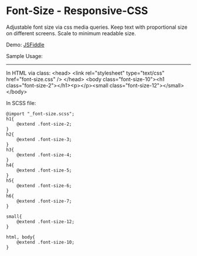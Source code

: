 Font-Size - Responsive-CSS
==========================

Adjustable font size via css media queries. Keep text with proportional size on different screens. Scale to minimum readable size.

Demo: [JSFiddle][1]


  [1]: http://fiddle.jshell.net/dgJaK/show/
  
  

Sample Usage:


----------
In HTML via class:
    &lt;head&gt;
        &lt;link rel="stylesheet" type="text/css" href="font-size.css" /&gt;
    &lt;/head&gt;
    &lt;body class="font-size-10"&gt;&lt;h1 class="font-size-2">&lt;/h1&gt;&lt;p&gt;&lt;/p&gt;&lt;small class="font-size-12"&gt;&lt;/small&gt;&lt;/body&gt;

    
In SCSS file:

    @import "_font-size.scss";
    h1{
    	@extend .font-size-2;
    }
    h2{
    	@extend .font-size-3;
    }
    h3{ 
    	@extend .font-size-4;
    }
    h4{
    	@extend .font-size-5;
    }
    h5{
    	@extend .font-size-6;
    }
    h6{
    	@extend .font-size-7;
    }
    
    small{
    	@extend .font-size-12;
    }
    
    html, body{
    	@extend .font-size-10;
    }
